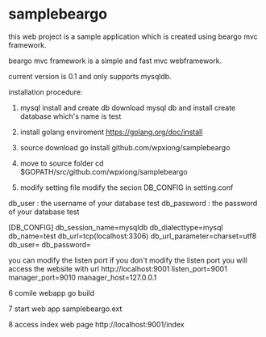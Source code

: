# samplebeargo

this web project is a sample application which is created using beargo mvc framework.

beargo mvc framework is a simple and fast mvc webframework.

current version is 0.1 and  only supports mysqldb.

installation procedure:

1. mysql install and create db
   download mysql db and install
   create database  which's name is  test 
2. install golang  enviroment
   https://golang.org/doc/install
3. source download 
   go install github.com/wpxiong/samplebeargo
4. move to source folder 
    cd $GOPATH/src/github.com/wpxiong/samplebeargo

5.  modify setting file
   modify the secion DB_CONFIG in setting.conf 
   
   db_user : the username of your database test 
   db_password : the password of your database test

   [DB_CONFIG]
   db_session_name=mysqldb
   db_dialecttype=mysql
   db_name=test
   db_url=tcp(localhost:3306)
   db_url_parameter=charset=utf8
   db_user=
   db_password=
  
   you can modify the listen port if you don't modify the listen port 
   you will access the website with url http://localhost:9001
   listen_port=9001  
   manager_port=9010
   manager_host=127.0.0.1
  
6  comile webapp
   go build

7 start web app
  samplebeargo.ext

8 access index web page 
 http://localhost:9001/index
 

